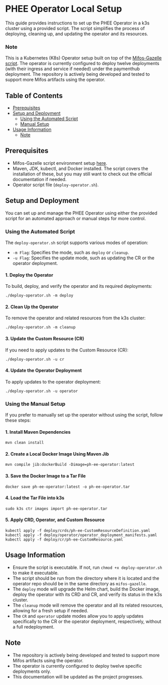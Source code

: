 # PHEE Operator Local Setup

This guide provides instructions to set up the PHEE Operator in a k3s cluster using a provided script. The script simplifies the process of deploying, cleaning up, and updating the operator and its resources.

### Note
This is a Kubernetes (K8s) Operator setup built on top of the [Mifos-Gazelle script](https://github.com/openMF/mifos-gazelle). The operator is currently configured to deploy twelve deployments (with their ingress and service if needed) under the paymenthub deployment. The repository is actively being developed and tested to support more Mifos artifacts using the operator.

## Table of Contents

- [Prerequisites](#prerequisites)
- [Setup and Deployment](#setup-and-deployment)
  - [Using the Automated Script](#using-the-automated-script) 
  - [Manual Setup](#Using-the-Manual-Setup) 
- [Usage Information](#usage-information)
  - [Note](#note-1)


## Prerequisites

- Mifos-Gazelle script environment setup [here](https://github.com/openMF/mifos-gazelle).
- Maven, JDK, kubectl, and Docker installed. The script covers the installation of these, but you may still want to check out the official documentation if needed.
- Operator script file (`deploy-operator.sh`).

## Setup and Deployment

You can set up and manage the PHEE Operator using either the provided script for an automated approach or manual steps for more control.

### Using the Automated Script

The `deploy-operator.sh` script supports various modes of operation:

- `-m Flag`: Specifies the mode, such as `deploy` or `cleanup`.
- `-u Flag`: Specifies the update mode, such as updating the CR or the operator deployment.

#### 1. Deploy the Operator

To build, deploy, and verify the operator and its required deployments:

```
./deploy-operator.sh -m deploy
```

#### 2. Clean Up the Operator

To remove the operator and related resources from the k3s cluster:

```
./deploy-operator.sh -m cleanup
```

#### 3. Update the Custom Resource (CR)

If you need to apply updates to the Custom Resource (CR):

```
./deploy-operator.sh -u cr
``` 

#### 4. Update the Operator Deployment

To apply updates to the operator deployment:

```
./deploy-operator.sh -u operator
```

### Using the Manual Setup

If you prefer to manually set up the operator without using the script, follow these steps:

#### 1. Install Maven Dependencies
```
mvn clean install
```

#### 2. Create a Local Docker Image Using Maven Jib
```
mvn compile jib:dockerBuild -Dimage=ph-ee-operator:latest
```

#### 3. Save the Docker Image to a Tar File
```
docker save ph-ee-operator:latest -o ph-ee-operator.tar
```

#### 4. Load the Tar File into k3s
```
sudo k3s ctr images import ph-ee-operator.tar
```

#### 5. Apply CRD, Operator, and Custom Resource
```
kubectl apply -f deploy/crds/ph-ee-CustomResourceDefinition.yaml
kubectl apply -f deploy/operator/operator_deployment_manifests.yaml
kubectl apply -f deploy/cr/ph-ee-CustomResource.yaml
```

## Usage Information

- Ensure the script is executable. If not, run `chmod +x deploy-operator.sh` to make it executable.
- The script should be run from the directory where it is located and the operator repo should be in the same directory as `mifos-gazelle`.
- The `deploy` mode will upgrade the Helm chart, build the Docker image, deploy the operator with its CRD and CR, and verify its status in the k3s cluster.
- The `cleanup` mode will remove the operator and all its related resources, allowing for a fresh setup if needed.
- The `CR` and `operator` update modes allow you to apply updates specifically to the CR or the operator deployment, respectively, without a full redeployment.

## Note
- The repository is actively being developed and tested to support more Mifos artifacts using the operator.
- The operator is currently configured to deploy twelve specific deployments only.
- This documentation will be updated as the project progresses.
